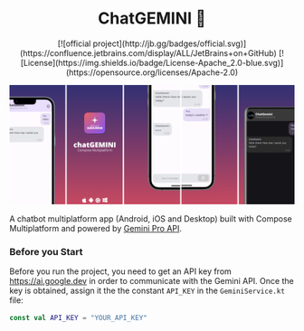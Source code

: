 <h1 align=center> ChatGEMINI 📲</h1>  

<p align=center>
   [![official project](http://jb.gg/badges/official.svg)](https://confluence.jetbrains.com/display/ALL/JetBrains+on+GitHub)
   [![License](https://img.shields.io/badge/License-Apache_2.0-blue.svg)](https://opensource.org/licenses/Apache-2.0)
</p>

<p> 
  <img src="./screenshots/cover.png" alt="cover">
</p>


A chatbot multiplatform app (Android, iOS and Desktop) built with Compose Multiplatform and powered by [Gemini Pro API](https://ai.google.dev/docs).


### Before you Start

Before you run the project, you need to get an API key from https://ai.google.dev in order to communicate with the Gemini API.
Once the key is obtained, assign it the the constant `API_KEY` in the `GeminiService.kt` file:

```kotlin
const val API_KEY = "YOUR_API_KEY"
```
